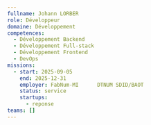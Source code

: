 ```yaml
---
fullname: Johann LORBER
role: Développeur
domaine: Développement
competences:
  - Développement Backend
  - Développement Full-stack
  - Développement Frontend
  - DevOps
missions:
  - start: 2025-09-05
    end: 2025-12-31
    employer: FabNum-MI      DTNUM SDID/BAOT
    status: service
    startups:
      - reponse
teams: []
---
```

